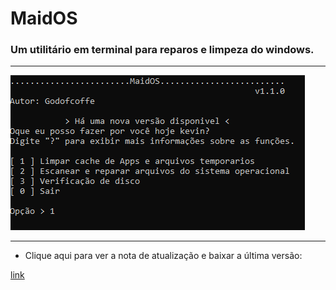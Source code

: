 # MaidOS
### Um utilitário em terminal para reparos e limpeza do windows.
***
![screenshot](/.exemplo/TEMPLATE.PNG)
***
* Clique aqui para ver a nota de atualização e baixar a última versão:

[link](https://github.com/Godofcoffe/MaidOS/releases/latest)
